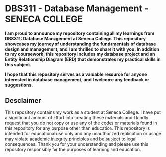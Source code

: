 # DBS311 - Database Management - SENECA COLLEGE

<H4>
I am proud to announce my repository containing all my learnings from DBS311: Database Management at Seneca College. This repository showcases my journey of understanding the fundamentals of database design and management, and I am thrilled to share it with you. In addition to my coursework, this repository includes my database project and an Entity Relationship Diagram (ERD) that demonstrates my practical skills in this subject.

I hope that this repository serves as a valuable resource for anyone interested in database management, and I welcome any feedback or suggestions.</H4>

<h2> Desclaimer </h2>
This repository contains my work as a student at Seneca College. I have put a significant amount of effort into creating these materials and I kindly request that you do not copy or use any of the codes or materials found in this repository for any purpose other than education. This repository is intended for educational use only and any unauthorized replication or usage may violate <a href="https://www.senecacollege.ca/about/policies/academic-integrity-policy.html"> academic integrity </a> principles and be subject to legal consequences. Thank you for your understanding and please use this repository responsibly for the purposes of learning and education.
